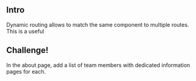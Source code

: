 ## Intro

Dynamic routing allows to match the same component to multiple routes. This is a useful 

## Challenge!
In the about page, add a list of team members with dedicated information pages for each.
